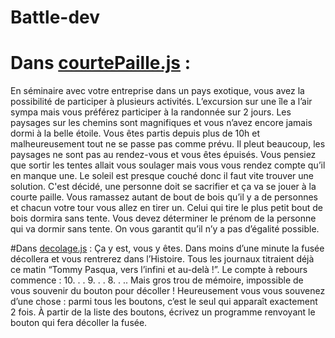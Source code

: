 # Battle-dev
# Dans [courtePaille.js](https://github.com/Michellah/Battle-dev/blob/main/courtePaille.js) :
  En séminaire avec votre entreprise dans un pays exotique, vous avez la possibilité 
de participer à plusieurs activités. L’excursion sur une île a l’air sympa mais vous 
préférez participer à la randonnée sur 2 jours. Les paysages sur les chemins sont 
magnifiques et vous n’avez encore jamais dormi à la belle étoile.
Vous êtes partis depuis plus de 10h et malheureusement tout ne se passe pas 
comme prévu. Il pleut beaucoup, les paysages ne sont pas au rendez-vous et vous 
êtes épuisés. Vous pensiez que sortir les tentes allait vous soulager mais vous vous 
rendez compte qu’il en manque une.
Le soleil est presque couché donc il faut vite trouver une solution. C'est décidé, 
une personne doit se sacrifier et ça va se jouer à la courte paille. Vous ramassez 
autant de bout de bois qu’il y a de personnes et chacun votre tour vous allez en 
tirer un. Celui qui tire le plus petit bout de bois dormira sans tente.
Vous devez déterminer le prénom de la personne qui va dormir sans tente.
On vous garantit qu’il n’y a pas d’égalité possible.

#Dans [decolage.js](https://github.com/Michellah/Battle-dev/blob/main/decolage.js) :
  Ça y est, vous y êtes. Dans moins d’une minute la fusée décollera et vous rentrerez dans l’Histoire. Tous
les journaux titraient déjà ce matin “Tommy Pasqua, vers l’infini et au-delà !”.
Le compte à rebours commence : 10. . . 9. . . 8. . .. Mais gros trou de mémoire, impossible de vous
souvenir du bouton pour décoller ! Heureusement vous vous souvenez d’une chose : parmi tous les
boutons, c’est le seul qui apparaît exactement 2 fois.
À partir de la liste des boutons, écrivez un programme renvoyant le bouton qui fera décoller la fusée.
